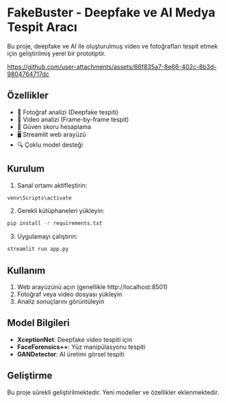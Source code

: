 # FakeBuster - Deepfake ve AI Medya Tespit Aracı

Bu proje, deepfake ve AI ile oluşturulmuş video ve fotoğrafları tespit etmek için geliştirilmiş yerel bir prototiptir.

https://github.com/user-attachments/assets/66f835a7-8e66-402c-8b3d-9804764717dc

## Özellikler

- 📸 Fotoğraf analizi (Deepfake tespiti)
- 🎥 Video analizi (Frame-by-frame tespit)
- 🎯 Güven skoru hesaplama
- 🖥️ Streamlit web arayüzü
- 🔍 Çoklu model desteği

## Kurulum

1. Sanal ortamı aktifleştirin:
```bash
venv\Scripts\activate
```

2. Gerekli kütüphaneleri yükleyin:
```bash
pip install -r requirements.txt
```

3. Uygulamayı çalıştırın:
```bash
streamlit run app.py
```

## Kullanım

1. Web arayüzünü açın (genellikle http://localhost:8501)
2. Fotoğraf veya video dosyası yükleyin
3. Analiz sonuçlarını görüntüleyin

## Model Bilgileri

- **XceptionNet**: Deepfake video tespiti için
- **FaceForensics++**: Yüz manipülasyonu tespiti
- **GANDetector**: AI üretimi görsel tespiti

## Geliştirme

Bu proje sürekli geliştirilmektedir. Yeni modeller ve özellikler eklenmektedir.
